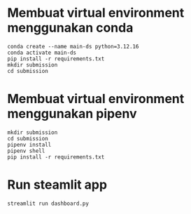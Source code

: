 # Membuat virtual environment menggunakan conda
```
conda create --name main-ds python=3.12.16
conda activate main-ds
pip install -r requirements.txt
mkdir submission
cd submission
```

# Membuat virtual environment menggunakan pipenv
```
mkdir submission
cd submission
pipenv install
pipenv shell
pip install -r requirements.txt
```

# Run steamlit app
```
streamlit run dashboard.py
```